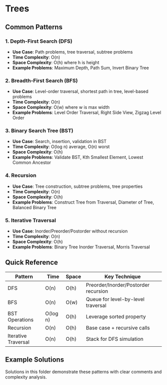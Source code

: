 # Trees

## Common Patterns

### 1. Depth-First Search (DFS)
- **Use Case**: Path problems, tree traversal, subtree problems
- **Time Complexity**: O(n)
- **Space Complexity**: O(h) where h is height
- **Example Problems**: Maximum Depth, Path Sum, Invert Binary Tree

### 2. Breadth-First Search (BFS)
- **Use Case**: Level-order traversal, shortest path in tree, level-based problems
- **Time Complexity**: O(n)
- **Space Complexity**: O(w) where w is max width
- **Example Problems**: Level Order Traversal, Right Side View, Zigzag Level Order

### 3. Binary Search Tree (BST)
- **Use Case**: Search, insertion, validation in BST
- **Time Complexity**: O(log n) average, O(n) worst
- **Space Complexity**: O(h)
- **Example Problems**: Validate BST, Kth Smallest Element, Lowest Common Ancestor

### 4. Recursion
- **Use Case**: Tree construction, subtree problems, tree properties
- **Time Complexity**: O(n)
- **Space Complexity**: O(h)
- **Example Problems**: Construct Tree from Traversal, Diameter of Tree, Balanced Binary Tree

### 5. Iterative Traversal
- **Use Case**: Inorder/Preorder/Postorder without recursion
- **Time Complexity**: O(n)
- **Space Complexity**: O(h)
- **Example Problems**: Binary Tree Inorder Traversal, Morris Traversal

## Quick Reference

| Pattern | Time | Space | Key Technique |
|---------|------|-------|---------------|
| DFS | O(n) | O(h) | Preorder/Inorder/Postorder recursion |
| BFS | O(n) | O(w) | Queue for level-by-level traversal |
| BST Operations | O(log n) | O(h) | Leverage sorted property |
| Recursion | O(n) | O(h) | Base case + recursive calls |
| Iterative Traversal | O(n) | O(h) | Stack for DFS simulation |

## Example Solutions

Solutions in this folder demonstrate these patterns with clear comments and complexity analysis.

